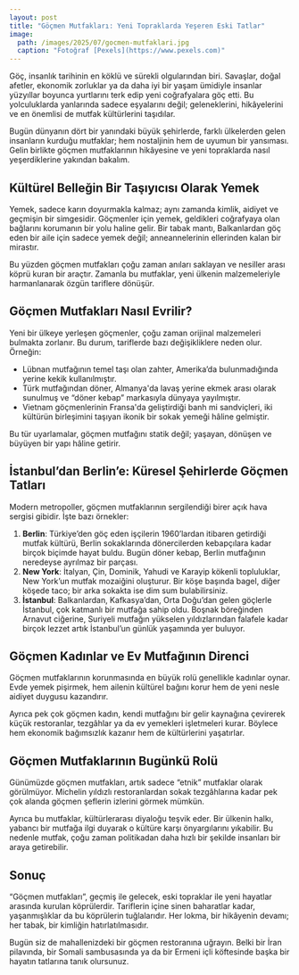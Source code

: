 ```yaml
---
layout: post
title: "Göçmen Mutfakları: Yeni Topraklarda Yeşeren Eski Tatlar"
image: 
  path: /images/2025/07/gocmen-mutfaklari.jpg
  caption: "Fotoğraf [Pexels](https://www.pexels.com)"
---
```


Göç, insanlık tarihinin en köklü ve sürekli olgularından biri. Savaşlar, doğal afetler, ekonomik zorluklar ya da daha iyi bir yaşam ümidiyle insanlar yüzyıllar boyunca yurtlarını terk edip yeni coğrafyalara göç etti. Bu yolculuklarda yanlarında sadece eşyalarını değil; geleneklerini, hikâyelerini ve en önemlisi de mutfak kültürlerini taşıdılar.

Bugün dünyanın dört bir yanındaki büyük şehirlerde, farklı ülkelerden gelen insanların kurduğu mutfaklar; hem nostaljinin hem de uyumun bir yansıması. Gelin birlikte göçmen mutfaklarının hikâyesine ve yeni topraklarda nasıl yeşerdiklerine yakından bakalım.

## Kültürel Belleğin Bir Taşıyıcısı Olarak Yemek

Yemek, sadece karın doyurmakla kalmaz; aynı zamanda kimlik, aidiyet ve geçmişin bir simgesidir. Göçmenler için yemek, geldikleri coğrafyaya olan bağlarını korumanın bir yolu haline gelir. Bir tabak mantı, Balkanlardan göç eden bir aile için sadece yemek değil; anneannelerinin ellerinden kalan bir mirastır.

Bu yüzden göçmen mutfakları çoğu zaman anıları saklayan ve nesiller arası köprü kuran bir araçtır. Zamanla bu mutfaklar, yeni ülkenin malzemeleriyle harmanlanarak özgün tariflere dönüşür.

## Göçmen Mutfakları Nasıl Evrilir?

Yeni bir ülkeye yerleşen göçmenler, çoğu zaman orijinal malzemeleri bulmakta zorlanır. Bu durum, tariflerde bazı değişikliklere neden olur. Örneğin:

- Lübnan mutfağının temel taşı olan zahter, Amerika’da bulunmadığında yerine kekik kullanılmıştır.
- Türk mutfağından döner, Almanya'da lavaş yerine ekmek arası olarak sunulmuş ve “döner kebap” markasıyla dünyaya yayılmıştır.
- Vietnam göçmenlerinin Fransa'da geliştirdiği banh mi sandviçleri, iki kültürün birleşimini taşıyan ikonik bir sokak yemeği hâline gelmiştir.

Bu tür uyarlamalar, göçmen mutfağını statik değil; yaşayan, dönüşen ve büyüyen bir yapı hâline getirir.

## İstanbul’dan Berlin’e: Küresel Şehirlerde Göçmen Tatları

Modern metropoller, göçmen mutfaklarının sergilendiği birer açık hava sergisi gibidir. İşte bazı örnekler:

1. **Berlin**: Türkiye’den göç eden işçilerin 1960’lardan itibaren getirdiği mutfak kültürü, Berlin sokaklarında dönercilerden kebapçılara kadar birçok biçimde hayat buldu. Bugün döner kebap, Berlin mutfağının neredeyse ayrılmaz bir parçası.
2. **New York**: İtalyan, Çin, Dominik, Yahudi ve Karayip kökenli topluluklar, New York’un mutfak mozaiğini oluşturur. Bir köşe başında bagel, diğer köşede taco; bir arka sokakta ise dim sum bulabilirsiniz.
3. **İstanbul**: Balkanlardan, Kafkasya’dan, Orta Doğu’dan gelen göçlerle İstanbul, çok katmanlı bir mutfağa sahip oldu. Boşnak böreğinden Arnavut ciğerine, Suriyeli mutfağın yükselen yıldızlarından falafele kadar birçok lezzet artık İstanbul’un günlük yaşamında yer buluyor.

## Göçmen Kadınlar ve Ev Mutfağının Direnci

Göçmen mutfaklarının korunmasında en büyük rolü genellikle kadınlar oynar. Evde yemek pişirmek, hem ailenin kültürel bağını korur hem de yeni nesle aidiyet duygusu kazandırır.

Ayrıca pek çok göçmen kadın, kendi mutfağını bir gelir kaynağına çevirerek küçük restoranlar, tezgâhlar ya da ev yemekleri işletmeleri kurar. Böylece hem ekonomik bağımsızlık kazanır hem de kültürlerini yaşatırlar.

## Göçmen Mutfaklarının Bugünkü Rolü

Günümüzde göçmen mutfakları, artık sadece “etnik” mutfaklar olarak görülmüyor. Michelin yıldızlı restoranlardan sokak tezgâhlarına kadar pek çok alanda göçmen şeflerin izlerini görmek mümkün.

Ayrıca bu mutfaklar, kültürlerarası diyaloğu teşvik eder. Bir ülkenin halkı, yabancı bir mutfağa ilgi duyarak o kültüre karşı önyargılarını yıkabilir. Bu nedenle mutfak, çoğu zaman politikadan daha hızlı bir şekilde insanları bir araya getirebilir.

## Sonuç

“Göçmen mutfakları”, geçmiş ile gelecek, eski topraklar ile yeni hayatlar arasında kurulan köprülerdir. Tariflerin içine sinen baharatlar kadar, yaşanmışlıklar da bu köprülerin tuğlalarıdır. Her lokma, bir hikâyenin devamı; her tabak, bir kimliğin hatırlatılmasıdır.

Bugün siz de mahallenizdeki bir göçmen restoranına uğrayın. Belki bir İran pilavında, bir Somali sambusasında ya da bir Ermeni içli köftesinde başka bir hayatın tatlarına tanık olursunuz.